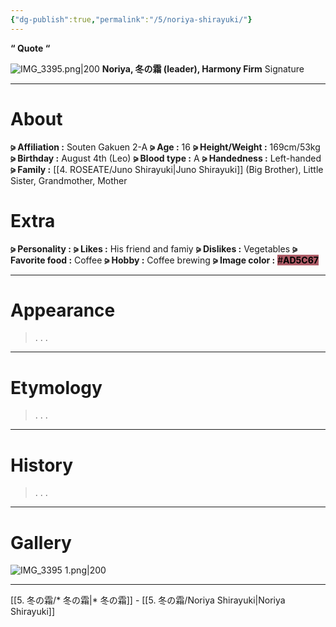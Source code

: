 ```yaml
---
{"dg-publish":true,"permalink":"/5/noriya-shirayuki/"}
---
```



**“ Quote “**

![IMG_3395.png|200](/img/user/%E2%80%94%E2%80%94%E2%80%94%E2%80%94%E2%80%94%E2%80%94%E2%80%94%E2%80%94%E2%80%94/IMG_3395.png)
**Noriya,
冬の霜 (leader), Harmony Firm**
Signature

***

# About

**⪩ Affiliation :** Souten Gakuen 2-A
**⪩ Age :** 16
**⪩ Height/Weight :** 169cm/53kg
**⪩ Birthday :** August 4th (Leo)
**⪩ Blood type :** A
**⪩ Handedness :** Left-handed
**⪩ Family :** [[4. ROSEATE/Juno Shirayuki\|Juno Shirayuki]] (Big Brother), Little Sister, Grandmother, Mother

# Extra

**⪩ Personality :** 
**⪩ Likes :** His friend and famiy
**⪩ Dislikes :** Vegetables
**⪩ Favorite food :** Coffee
**⪩ Hobby :** Coffee brewing
**⪩ Image color :** <mark style="background: #AD5C67;">#**AD5C67**</mark>

***

# Appearance

> .
> .
> .

****

# Etymology

> .
> .
> .

****

# History

> .
> .
> .

****

# Gallery

![IMG_3395 1.png|200](/img/user/%E2%80%94%E2%80%94%E2%80%94%E2%80%94%E2%80%94%E2%80%94%E2%80%94%E2%80%94%E2%80%94/IMG_3395%201.png)

***

[[5. 冬の霜/* 冬の霜\|* 冬の霜]] - [[5. 冬の霜/Noriya Shirayuki\|Noriya Shirayuki]]
